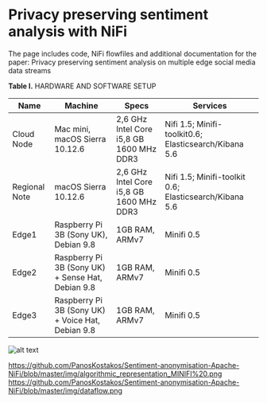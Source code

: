 #  Privacy preserving sentiment analysis with NiFi
The page includes code, NiFi flowfiles and additional documentation for the paper: Privacy preserving sentiment analysis on multiple edge social media data streams


**Table I.** 	HARDWARE AND SOFTWARE SETUP

| Name          | Machine       | Specs         |Services       |
| ------------- | ------------- | ------------- |-------------  |
| Cloud Node| Mac mini, macOS Sierra 10.12.6 |2,6 GHz Intel Core i5,8 GB 1600 MHz DDR3 |Nifi 1.5; Minifi-toolkit0.6; Elasticsearch/Kibana 5.6|
|Regional Note|	macOS Sierra 10.12.6 	|2,6 GHz Intel Core i5,8 GB 1600 MHz DDR3	|Nifi 1.5; Minifi-toolkit 0.6; Elasticsearch/Kibana 5.6|
|Edge1|	Raspberry Pi 3B (Sony UK), Debian 9.8|	1GB RAM, ARMv7	|Minifi 0.5| 
|Edge2|	Raspberry Pi 3B (Sony UK) + Sense Hat, Debian 9.8|	1GB RAM, ARMv7	|Minifi 0.5|
|Edge3|	Raspberry Pi 3B (Sony UK) + Voice Hat, Debian 9.8|	1GB RAM, ARMv7	|Minifi 0.5|


![alt text](https://github.com/PanosKostakos/Sentiment-anonymisation-Apache-NiFi/blob/master/img/Edge_cluster.png)

https://github.com/PanosKostakos/Sentiment-anonymisation-Apache-NiFi/blob/master/img/algorithmic_representation_MINIFI%20.png
https://github.com/PanosKostakos/Sentiment-anonymisation-Apache-NiFi/blob/master/img/dataflow.png

